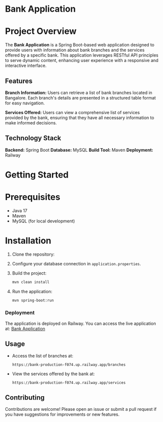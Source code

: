 # Bank Application

# Project Overview

The **Bank Application** is a Spring Boot-based web application designed to provide users with information about bank branches and the services offered by a specific bank. This application leverages RESTful API principles to serve dynamic content, enhancing user experience with a responsive and interactive interface.

## Features
**Branch Information:** Users can retrieve a list of bank branches located in Bangalore. Each branch's details are presented in a structured table format for easy navigation.
  
**Services Offered:** Users can view a comprehensive list of services provided by the bank, ensuring that they have all necessary information to make informed decisions.

## Technology Stack

**Backend:** Spring Boot
**Database:** MySQL
**Build Tool:** Maven
**Deployment:** Railway

# Getting Started

# Prerequisites

- Java 17
- Maven
- MySQL (for local development)

# Installation

1. Clone the repository:
 

2. Configure your database connection in `application.properties`.

3. Build the project:
   ```bash
   mvn clean install
   ```

4. Run the application:
   ```bash
   mvn spring-boot:run
   ```

### Deployment

The application is deployed on Railway. You can access the live application at:
[Bank Application](https://bank-production-f074.up.railway.app/)

## Usage

- Access the list of branches at: 
  ```
  https://bank-production-f074.up.railway.app/branches
  ```

- View the services offered by the bank at: 
  ```
  https://bank-production-f074.up.railway.app/services
  ```

## Contributing

Contributions are welcome! Please open an issue or submit a pull request if you have suggestions for improvements or new features.

